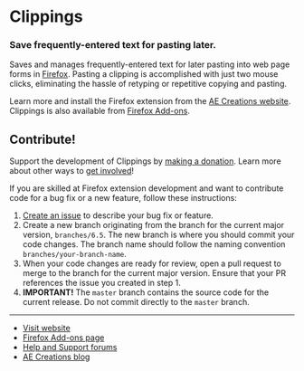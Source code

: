 # Clippings
### Save frequently-entered text for pasting later.

Saves and manages frequently-entered text for later pasting into web page forms in [Firefox](https://www.mozilla.org/firefox/). Pasting a clipping is accomplished with just two mouse clicks, eliminating the hassle of retyping or repetitive copying and pasting.

Learn more and install the Firefox extension from the [AE Creations website](https://aecreations.io/clippings/). Clippings is also available from [Firefox Add-ons](https://addons.mozilla.org/firefox/addon/clippings/).

## Contribute!

Support the development of Clippings by [making a donation](https://aecreations.io/clippings/donate.php).  Learn more about other ways to [get involved](https://aecreations.io/clippings/contribute.php)!

If you are skilled at Firefox extension development and want to contribute code for a bug fix or a new feature, follow these instructions:

1. [Create an issue](https://github.com/aecreations/clippings/issues/new) to describe your bug fix or feature.
2. Create a new branch originating from the branch for the current major version, `branches/6.5`.  The new branch is where you should commit your code changes.  The branch name should follow the naming convention `branches/your-branch-name`.
3. When your code changes are ready for review, open a pull request to merge to the branch for the current major version.  Ensure that your PR references the issue you created in step 1.
4. **IMPORTANT!**  The `master` branch contains the source code for the current release.  Do not commit directly to the `master` branch.

---

* [Visit website](https://aecreations.io/clippings/index.php)
* [Firefox Add-ons page](https://addons.mozilla.org/firefox/addon/clippings/)
* [Help and Support forums](https://groups.io/g/aecreations-help)
* [AE Creations blog](https://aecreations.blogspot.com/)
